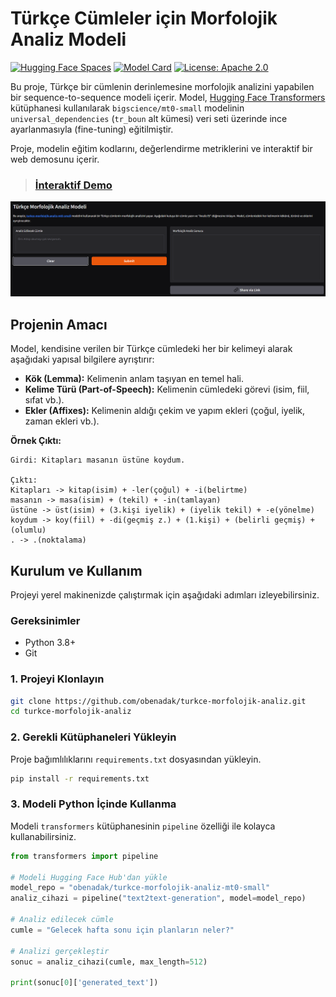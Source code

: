 # Türkçe Cümleler için Morfolojik Analiz Modeli

[![Hugging Face Spaces](https://img.shields.io/badge/%F0%9F%A4%97%20Hugging%20Face-Spaces-yellow)](https://huggingface.co/spaces/obenadak/turkce-morfolojik-analiz)
[![Model Card](https://img.shields.io/badge/%F0%9F%A4%97%20Model-turkce--morfolojik--analiz-blue)](https://huggingface.co/obenadak/turkce-morfolojik-analiz-mt0-small)
[![License: Apache 2.0](https://img.shields.io/badge/License-Apache_2.0-blue.svg)](https://opensource.org/licenses/Apache-2.0)

Bu proje, Türkçe bir cümlenin derinlemesine morfolojik analizini yapabilen bir sequence-to-sequence modeli içerir. Model, [Hugging Face Transformers](https://github.com/huggingface/transformers) kütüphanesi kullanılarak `bigscience/mt0-small` modelinin `universal_dependencies` (`tr_boun` alt kümesi) veri seti üzerinde ince ayarlanmasıyla (fine-tuning) eğitilmiştir.

Proje, modelin eğitim kodlarını, değerlendirme metriklerini ve interaktif bir web demosunu içerir.

> ### **[İnteraktif Demo](https://huggingface.co/spaces/obenadak/turkce-morfolojik-analiz)**
![Gradio Arayüzü Demosu](screenshots\image.png)

## Projenin Amacı

Model, kendisine verilen bir Türkçe cümledeki her bir kelimeyi alarak aşağıdaki yapısal bilgilere ayrıştırır:
- **Kök (Lemma):** Kelimenin anlam taşıyan en temel hali.
- **Kelime Türü (Part-of-Speech):** Kelimenin cümledeki görevi (isim, fiil, sıfat vb.).
- **Ekler (Affixes):** Kelimenin aldığı çekim ve yapım ekleri (çoğul, iyelik, zaman ekleri vb.).

**Örnek Çıktı:**
```
Girdi: Kitapları masanın üstüne koydum.

Çıktı:
Kitapları -> kitap(isim) + -ler(çoğul) + -i(belirtme)
masanın -> masa(isim) + (tekil) + -in(tamlayan)
üstüne -> üst(isim) + (3.kişi iyelik) + (iyelik tekil) + -e(yönelme)
koydum -> koy(fiil) + -di(geçmiş z.) + (1.kişi) + (belirli geçmiş) + (olumlu)
. -> .(noktalama)
```

## Kurulum ve Kullanım

Projeyi yerel makinenizde çalıştırmak için aşağıdaki adımları izleyebilirsiniz.

### Gereksinimler
- Python 3.8+
- Git

### 1. Projeyi Klonlayın

```bash
git clone https://github.com/obenadak/turkce-morfolojik-analiz.git
cd turkce-morfolojik-analiz
```

### 2. Gerekli Kütüphaneleri Yükleyin

Proje bağımlılıklarını `requirements.txt` dosyasından yükleyin.

```bash
pip install -r requirements.txt
```

### 3. Modeli Python İçinde Kullanma

Modeli `transformers` kütüphanesinin `pipeline` özelliği ile kolayca kullanabilirsiniz.

```python
from transformers import pipeline

# Modeli Hugging Face Hub'dan yükle
model_repo = "obenadak/turkce-morfolojik-analiz-mt0-small"
analiz_cihazi = pipeline("text2text-generation", model=model_repo)

# Analiz edilecek cümle
cumle = "Gelecek hafta sonu için planların neler?"

# Analizi gerçekleştir
sonuc = analiz_cihazi(cumle, max_length=512)

print(sonuc[0]['generated_text'])
```
